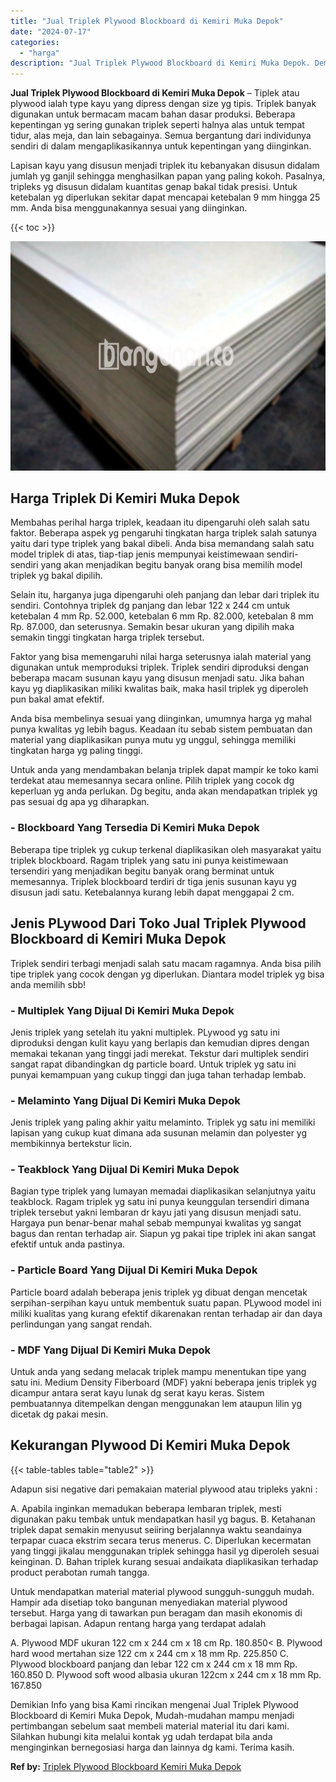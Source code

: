 ```yaml
---
title: "Jual Triplek Plywood Blockboard di Kemiri Muka Depok"
date: "2024-07-17"
categories: 
  - "harga"
description: "Jual Triplek Plywood Blockboard di Kemiri Muka Depok. Demikian Info yang bisa Kami rincikan mengenai Jual Triplek Plywood Blockboard di Kemiri Muka Depok, Mu..."
---
```


**Jual Triplek Plywood Blockboard di Kemiri Muka Depok** – Tiplek atau plywood ialah type kayu yang dipress dengan size yg tipis. Triplek banyak digunakan untuk bermacam macam bahan dasar produksi. Beberapa kepentingan yg sering gunakan triplek seperti halnya alas untuk tempat tidur, alas meja, dan lain sebagainya. Semua bergantung dari individunya sendiri di dalam mengaplikasikannya untuk kepentingan yang diinginkan.

Lapisan kayu yang disusun menjadi triplek itu kebanyakan disusun didalam jumlah yg ganjil sehingga menghasilkan papan yang paling kokoh. Pasalnya, tripleks yg disusun didalam kuantitas genap bakal tidak presisi. Untuk ketebalan yg diperlukan sekitar dapat mencapai ketebalan 9 mm hingga 25 mm. Anda bisa menggunakannya sesuai yang diinginkan.

{{< toc >}}

![Jual Triplek Plywood Blockboard di Kemiri Muka Depok](/images/jual-triplek-murah-01.png)

## Harga Triplek Di Kemiri Muka Depok

Membahas perihal harga triplek, keadaan itu dipengaruhi oleh salah satu faktor. Beberapa aspek yg pengaruhi tingkatan harga triplek salah satunya yaitu dari type triplek yang bakal dibeli. Anda bisa memandang salah satu model triplek di atas, tiap-tiap jenis mempunyai keistimewaan sendiri-sendiri yang akan menjadikan begitu banyak orang bisa memilih model triplek yg bakal dipilih.

Selain itu, harganya juga dipengaruhi oleh panjang dan lebar dari triplek itu sendiri. Contohnya triplek dg panjang dan lebar 122 x 244 cm untuk ketebalan 4 mm Rp. 52.000, ketebalan 6 mm Rp. 82.000, ketebalan 8 mm Rp. 87.000, dan seterusnya. Semakin besar ukuran yang dipilih maka semakin tinggi tingkatan harga triplek tersebut.

Faktor yang bisa memengaruhi nilai harga seterusnya ialah material yang digunakan untuk memproduksi triplek. Triplek sendiri diproduksi dengan beberapa macam susunan kayu yang disusun menjadi satu. Jika bahan kayu yg diaplikasikan miliki kwalitas baik, maka hasil triplek yg diperoleh pun bakal amat efektif.

Anda bisa membelinya sesuai yang diinginkan, umumnya harga yg mahal punya kwalitas yg lebih bagus. Keadaan itu sebab sistem pembuatan dan material yang diaplikasikan punya mutu yg unggul, sehingga memiliki tingkatan harga yg paling tinggi.

Untuk anda yang mendambakan belanja triplek dapat mampir ke toko kami terdekat atau memesannya secara online. Pilih triplek yang cocok dg keperluan yg anda perlukan. Dg begitu, anda akan mendapatkan triplek yg pas sesuai dg apa yg diharapkan.

### \- Blockboard Yang Tersedia Di Kemiri Muka Depok

Beberapa tipe triplek yg cukup terkenal diaplikasikan oleh masyarakat yaitu triplek blockboard. Ragam triplek yang satu ini punya keistimewaan tersendiri yang menjadikan begitu banyak orang berminat untuk memesannya. Triplek blockboard terdiri dr tiga jenis susunan kayu yg disusun jadi satu. Ketebalannya kurang lebih dapat menggapai 2 cm.

## Jenis PLywood Dari Toko Jual Triplek Plywood Blockboard di Kemiri Muka Depok

Triplek sendiri terbagi menjadi salah satu macam ragamnya. Anda bisa pilih tipe triplek yang cocok dengan yg diperlukan. Diantara model triplek yg bisa anda memilih sbb!

### \- Multiplek Yang Dijual Di Kemiri Muka Depok

Jenis triplek yang setelah itu yakni multiplek. PLywood yg satu ini diproduksi dengan kulit kayu yang berlapis dan kemudian dipres dengan memakai tekanan yang tinggi jadi merekat. Tekstur dari multiplek sendiri sangat rapat dibandingkan dg particle board. Untuk triplek yg satu ini punyai kemampuan yang cukup tinggi dan juga tahan terhadap lembab.

### \- Melaminto Yang Dijual Di Kemiri Muka Depok

Jenis triplek yang paling akhir yaitu melaminto. Triplek yg satu ini memiliki lapisan yang cukup kuat dimana ada susunan melamin dan polyester yg membikinnya bertekstur licin.

### \- Teakblock Yang Dijual Di Kemiri Muka Depok

Bagian type triplek yang lumayan memadai diaplikasikan selanjutnya yaitu teakblock. Ragam triplek yg satu ini punya keunggulan tersendiri dimana triplek tersebut yakni lembaran dr kayu jati yang disusun menjadi satu. Hargaya pun benar-benar mahal sebab mempunyai kwalitas yg sangat bagus dan rentan terhadap air. Siapun yg pakai tipe triplek ini akan sangat efektif untuk anda pastinya.

### \- Particle Board Yang Dijual Di Kemiri Muka Depok

Particle board adalah beberapa jenis triplek yg dibuat dengan mencetak serpihan-serpihan kayu untuk membentuk suatu papan. PLywood model ini miliki kualitas yang kurang efektif dikarenakan rentan terhadap air dan daya perlindungan yang sangat rendah.

### \- MDF Yang Dijual Di Kemiri Muka Depok

Untuk anda yang sedang melacak triplek mampu menentukan tipe yang satu ini. Medium Density Fiberboard (MDF) yakni beberapa jenis triplek yg dicampur antara serat kayu lunak dg serat kayu keras. Sistem pembuatannya ditempelkan dengan menggunakan lem ataupun lilin yg dicetak dg pakai mesin.

## Kekurangan Plywood Di Kemiri Muka Depok

{{< table-tables table="table2" >}}

Adapun sisi negative dari pemakaian material plywood atau tripleks yakni :

A. Apabila inginkan memadukan beberapa lembaran triplek, mesti digunakan paku tembak untuk mendapatkan hasil yg bagus. B. Ketahanan triplek dapat semakin menyusut seiiring berjalannya waktu seandainya terpapar cuaca ekstrim secara terus menerus. C. Diperlukan kecermatan yang tinggi jikalau menggunakan triplek sehingga hasil yg diperoleh sesuai keinginan. D. Bahan triplek kurang sesuai andaikata diaplikasikan terhadap product perabotan rumah tangga.

Untuk mendapatkan material material plywood sungguh-sungguh mudah. Hampir ada disetiap toko bangunan menyediakan material plywood tersebut. Harga yang di tawarkan pun beragam dan masih ekonomis di berbagai lapisan. Adapun rentang harga yang terdapat adalah

A. Plywood MDF ukuran 122 cm x 244 cm x 18 cm Rp. 180.850< B. Plywood hard wood mertahan size 122 cm x 244 cm x 18 mm Rp. 225.850 C. Plywood blockboard panjang dan lebar 122 cm x 244 cm x 18 mm Rp. 160.850 D. Plywood soft wood albasia ukuran 122cm x 244 cm x 18 mm Rp. 167.850

Demikian Info yang bisa Kami rincikan mengenai Jual Triplek Plywood Blockboard di Kemiri Muka Depok, Mudah-mudahan mampu menjadi pertimbangan sebelum saat membeli material material itu dari kami. Silahkan hubungi kita melalui kontak yg udah terdapat bila anda menginginkan bernegosiasi harga dan lainnya dg kami. Terima kasih.

**Ref by:** [Triplek Plywood Blockboard Kemiri Muka Depok](https://id.wikipedia.org/wiki/Triplek)
